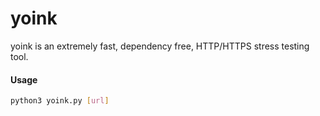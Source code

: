 # yoink
yoink is an extremely fast, dependency free, HTTP/HTTPS stress testing tool.

#### Usage
```sh
python3 yoink.py [url]
```
